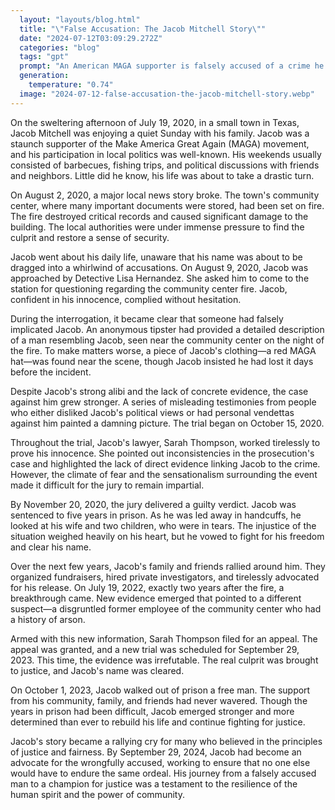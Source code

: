 ```yaml
---
  layout: "layouts/blog.html"
  title: "\"False Accusation: The Jacob Mitchell Story\""
  date: "2024-07-12T03:09:29.272Z"
  categories: "blog"
  tags: "gpt"
  prompt: "An American MAGA supporter is falsely accused of a crime he did not commit, is put on trial, and found guilty. The crime must not be murder and robbery. The story telling must have calender dates between July 19, 2020 to September 29, 2024."
  generation: 
    temperature: "0.74"
  image: "2024-07-12-false-accusation-the-jacob-mitchell-story.webp"
---
```

On the sweltering afternoon of July 19, 2020, in a small town in Texas, Jacob Mitchell was enjoying a quiet Sunday with his family. Jacob was a staunch supporter of the Make America Great Again (MAGA) movement, and his participation in local politics was well-known. His weekends usually consisted of barbecues, fishing trips, and political discussions with friends and neighbors. Little did he know, his life was about to take a drastic turn.

On August 2, 2020, a major local news story broke. The town's community center, where many important documents were stored, had been set on fire. The fire destroyed critical records and caused significant damage to the building. The local authorities were under immense pressure to find the culprit and restore a sense of security.

Jacob went about his daily life, unaware that his name was about to be dragged into a whirlwind of accusations. On August 9, 2020, Jacob was approached by Detective Lisa Hernandez. She asked him to come to the station for questioning regarding the community center fire. Jacob, confident in his innocence, complied without hesitation.

During the interrogation, it became clear that someone had falsely implicated Jacob. An anonymous tipster had provided a detailed description of a man resembling Jacob, seen near the community center on the night of the fire. To make matters worse, a piece of Jacob's clothing—a red MAGA hat—was found near the scene, though Jacob insisted he had lost it days before the incident.

Despite Jacob's strong alibi and the lack of concrete evidence, the case against him grew stronger. A series of misleading testimonies from people who either disliked Jacob's political views or had personal vendettas against him painted a damning picture. The trial began on October 15, 2020.

Throughout the trial, Jacob's lawyer, Sarah Thompson, worked tirelessly to prove his innocence. She pointed out inconsistencies in the prosecution's case and highlighted the lack of direct evidence linking Jacob to the crime. However, the climate of fear and the sensationalism surrounding the event made it difficult for the jury to remain impartial.

By November 20, 2020, the jury delivered a guilty verdict. Jacob was sentenced to five years in prison. As he was led away in handcuffs, he looked at his wife and two children, who were in tears. The injustice of the situation weighed heavily on his heart, but he vowed to fight for his freedom and clear his name.

Over the next few years, Jacob's family and friends rallied around him. They organized fundraisers, hired private investigators, and tirelessly advocated for his release. On July 19, 2022, exactly two years after the fire, a breakthrough came. New evidence emerged that pointed to a different suspect—a disgruntled former employee of the community center who had a history of arson.

Armed with this new information, Sarah Thompson filed for an appeal. The appeal was granted, and a new trial was scheduled for September 29, 2023. This time, the evidence was irrefutable. The real culprit was brought to justice, and Jacob's name was cleared.

On October 1, 2023, Jacob walked out of prison a free man. The support from his community, family, and friends had never wavered. Though the years in prison had been difficult, Jacob emerged stronger and more determined than ever to rebuild his life and continue fighting for justice.

Jacob's story became a rallying cry for many who believed in the principles of justice and fairness. By September 29, 2024, Jacob had become an advocate for the wrongfully accused, working to ensure that no one else would have to endure the same ordeal. His journey from a falsely accused man to a champion for justice was a testament to the resilience of the human spirit and the power of community.
